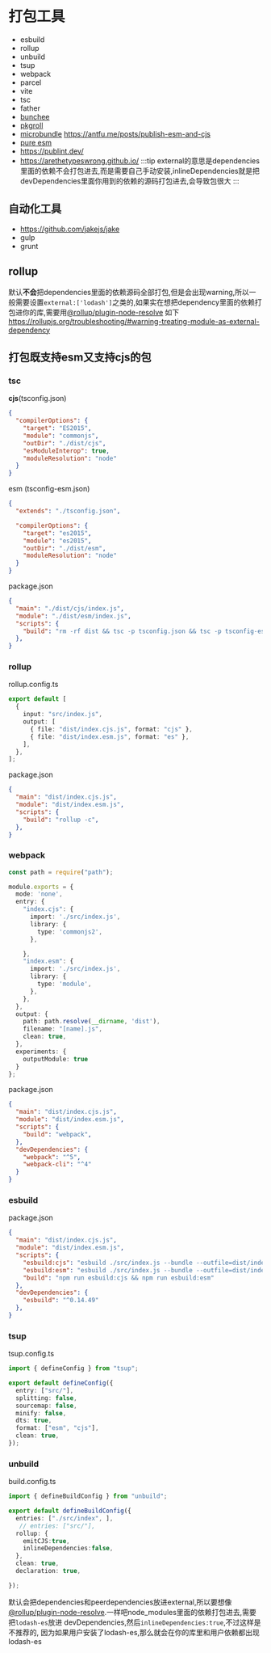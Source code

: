 # 打包工具

- esbuild
- rollup
- unbuild
- tsup
- webpack
- parcel
- vite
- tsc
- father
- [bunchee](https://github.com/huozhi/bunchee)
- [pkgroll](https://github.com/privatenumber/pkgroll)
- [microbundle](https://github.com/developit/microbundle)
<https://antfu.me/posts/publish-esm-and-cjs>
- [pure esm](https://gist.github.com/sindresorhus/a39789f98801d908bbc7ff3ecc99d99c)
- <https://publint.dev/>
- <https://arethetypeswrong.github.io/>
:::tip
external的意思是dependencies里面的依赖不会打包进去,而是需要自己手动安装,inlineDependencies就是把devDependencies里面你用到的依赖的源码打包进去,会导致包很大
:::
## 自动化工具

- <https://github.com/jakejs/jake>
- gulp
- grunt
## rollup

默认**不会**把dependencies里面的依赖源码全部打包,但是会出现warning,所以一般需要设置`external:['lodash']`之类的,如果实在想把dependency里面的依赖打包进你的库,需要用[@rollup/plugin-node-resolve](https://github.com/rollup/plugins/tree/master/packages/node-resolve)
如下
https://rollupjs.org/troubleshooting/#warning-treating-module-as-external-dependency

## 打包既支持esm又支持cjs的包

### tsc

**cjs**(tsconfig.json)

```json
{
  "compilerOptions": {
    "target": "ES2015",
    "module": "commonjs",
    "outDir": "./dist/cjs",
    "esModuleInterop": true,
    "moduleResolution": "node"
  }
}
```

esm (tsconfig-esm.json)

```json
{
  "extends": "./tsconfig.json",

  "compilerOptions": {
    "target": "es2015",
    "module": "es2015",
    "outDir": "./dist/esm",
    "moduleResolution": "node"
  }
}

```

package.json

```json
{
  "main": "./dist/cjs/index.js",
  "module": "./dist/esm/index.js",
  "scripts": {
    "build": "rm -rf dist && tsc -p tsconfig.json && tsc -p tsconfig-esm.json"
  },
}
```

### rollup

rollup.config.ts

```ts
export default [
  {
    input: "src/index.js",
    output: [
      { file: "dist/index.cjs.js", format: "cjs" },
      { file: "dist/index.esm.js", format: "es" },
    ],
  },
];

```

package.json

```json
{
  "main": "dist/index.cjs.js",
  "module": "dist/index.esm.js",
  "scripts": {
    "build": "rollup -c",
  },
}

```

### webpack

```ts
const path = require("path");

module.exports = {
  mode: 'none',
  entry: {
    "index.cjs": {
      import: './src/index.js',
      library: {
        type: 'commonjs2',
      },

    },
    "index.esm": {
      import: './src/index.js',
      library: {
        type: 'module',
      },
    },
  },
  output: {
    path: path.resolve(__dirname, 'dist'),
    filename: "[name].js",
    clean: true,
  },
  experiments: {
    outputModule: true
  }
};

```

package.json

```json
{
  "main": "dist/index.cjs.js",
  "module": "dist/index.esm.js",
  "scripts": {
    "build": "webpack",
  },
  "devDependencies": {
    "webpack": "^5",
    "webpack-cli": "^4"
  }
}

```

### esbuild

package.json

```json
{
  "main": "dist/index.cjs.js",
  "module": "dist/index.esm.js",
  "scripts": {
    "esbuild:cjs": "esbuild ./src/index.js --bundle --outfile=dist/index.cjs.js --format=cjs",
    "esbuild:esm": "esbuild ./src/index.js --bundle --outfile=dist/index.esm.js --format=esm",
    "build": "npm run esbuild:cjs && npm run esbuild:esm"
  },
  "devDependencies": {
    "esbuild": "^0.14.49"
  },
}
```

### tsup

tsup.config.ts

```ts
import { defineConfig } from "tsup";

export default defineConfig({
  entry: ["src/"],
  splitting: false,
  sourcemap: false,
  minify: false,
  dts: true,
  format: ["esm", "cjs"],
  clean: true,
});

```

### unbuild

build.config.ts

```ts
import { defineBuildConfig } from "unbuild";

export default defineBuildConfig({
  entries: ["./src/index", ],
   // entries: ["src/"],
  rollup: {
    emitCJS:true,
    inlineDependencies:false,
  },
  clean: true,
  declaration: true,

});

```
默认会把dependencies和peerdependencies放进external,所以要想像[@rollup/plugin-node-resolve](https://github.com/rollup/plugins/tree/master/packages/node-resolve).一样吧node_modules里面的依赖打包进去,需要把`lodash-es`放进 devDependencies,然后`inlineDependencies:true`,不过这样是不推荐的, 因为如果用户安装了lodash-es,那么就会在你的库里和用户依赖都出现lodash-es
